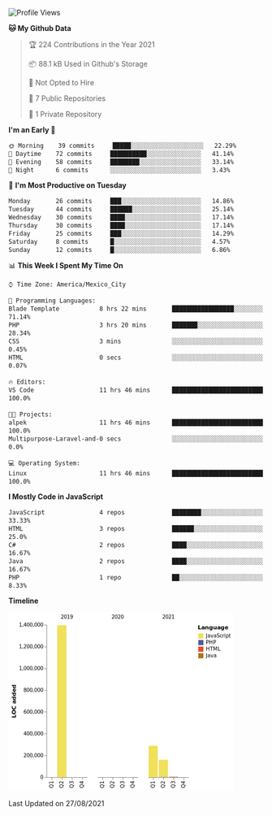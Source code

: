 <!--START_SECTION:waka-->
![Profile Views](http://img.shields.io/badge/Profile%20Views-1-blue)

**🐱 My Github Data** 

> 🏆 224 Contributions in the Year 2021
 > 
> 📦 88.1 kB Used in Github's Storage 
 > 
> 🚫 Not Opted to Hire
 > 
> 📜 7 Public Repositories 
 > 
> 🔑 1 Private Repository 
 > 
**I'm an Early 🐤** 

```text
🌞 Morning    39 commits     █████░░░░░░░░░░░░░░░░░░░░   22.29% 
🌆 Daytime    72 commits     ██████████░░░░░░░░░░░░░░░   41.14% 
🌃 Evening    58 commits     ████████░░░░░░░░░░░░░░░░░   33.14% 
🌙 Night      6 commits      ░░░░░░░░░░░░░░░░░░░░░░░░░   3.43%

```
📅 **I'm Most Productive on Tuesday** 

```text
Monday       26 commits     ███░░░░░░░░░░░░░░░░░░░░░░   14.86% 
Tuesday      44 commits     ██████░░░░░░░░░░░░░░░░░░░   25.14% 
Wednesday    30 commits     ████░░░░░░░░░░░░░░░░░░░░░   17.14% 
Thursday     30 commits     ████░░░░░░░░░░░░░░░░░░░░░   17.14% 
Friday       25 commits     ███░░░░░░░░░░░░░░░░░░░░░░   14.29% 
Saturday     8 commits      █░░░░░░░░░░░░░░░░░░░░░░░░   4.57% 
Sunday       12 commits     █░░░░░░░░░░░░░░░░░░░░░░░░   6.86%

```


📊 **This Week I Spent My Time On** 

```text
⌚︎ Time Zone: America/Mexico_City

💬 Programming Languages: 
Blade Template           8 hrs 22 mins       █████████████████░░░░░░░░   71.14% 
PHP                      3 hrs 20 mins       ███████░░░░░░░░░░░░░░░░░░   28.34% 
CSS                      3 mins              ░░░░░░░░░░░░░░░░░░░░░░░░░   0.45% 
HTML                     0 secs              ░░░░░░░░░░░░░░░░░░░░░░░░░   0.07%

🔥 Editors: 
VS Code                  11 hrs 46 mins      █████████████████████████   100.0%

🐱‍💻 Projects: 
alpek                    11 hrs 46 mins      █████████████████████████   100.0% 
Multipurpose-Laravel-and-0 secs              ░░░░░░░░░░░░░░░░░░░░░░░░░   0.0%

💻 Operating System: 
Linux                    11 hrs 46 mins      █████████████████████████   100.0%

```

**I Mostly Code in JavaScript** 

```text
JavaScript               4 repos             ████████░░░░░░░░░░░░░░░░░   33.33% 
HTML                     3 repos             ██████░░░░░░░░░░░░░░░░░░░   25.0% 
C#                       2 repos             ████░░░░░░░░░░░░░░░░░░░░░   16.67% 
Java                     2 repos             ████░░░░░░░░░░░░░░░░░░░░░   16.67% 
PHP                      1 repo              ██░░░░░░░░░░░░░░░░░░░░░░░   8.33%

```


**Timeline**

![Chart not found](https://raw.githubusercontent.com/JorgeGinez/JorgeGinez/main/charts/bar_graph.png) 


 Last Updated on 27/08/2021
<!--END_SECTION:waka-->

